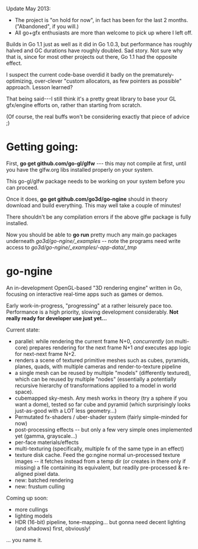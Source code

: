 Update May 2013:

- The project is "on hold for now", in fact has been for the last 2 months. ("Abandoned", if you will.)
- All go+gfx enthusiasts are more than welcome to pick up where I left off.

Builds in Go 1.1 just as well as it did in Go 1.0.3, but performance has roughly halved and GC durations have roughly doubled. Sad story. Not sure why that is, since for most other projects out there, Go 1.1 had the opposite effect.

I suspect the current code-base overdid it badly on the prematurely-optimizing, over-clever "custom allocators, as few pointers as possible" approach. Lesson learned?

That being said---I still think it's a pretty great library to base your GL gfx/engine efforts on, rather than starting from scratch.

(Of course, the real buffs won't be considering exactly that piece of advice ;)

Getting going:
==============

First, **go get github.com/go-gl/glfw** --- this may not compile at first, until you have the glfw.org libs installed properly on your system.

This go-gl/glfw package needs to be working on your system before you can proceed.

Once it does, **go get github.com/go3d/go-ngine** should in theory download and build everything. This may well take a couple of minutes!

There shouldn't be any compilation errors if the above glfw package is fully installed.

Now you should be able to **go run** pretty much any main.go packages underneath *go3d/go-ngine/_examples* -- note the programs need write access to *go3d/go-ngine/_examples/-app-data/_tmp*



go-ngine
========

An in-development OpenGL-based "3D rendering engine" written in Go, focusing on interactive real-time apps such as games or demos.

Early work-in-progress, "progressing" at a rather leisurely pace too. Performance is a high priority, slowing development considerably. **Not really ready for developer use just yet...**

Current state:

- parallel: while rendering the current frame N+0, *concurrently* (on multi-core) prepares rendering for the next frame N+1 *and* executes app logic for next-next frame N+2.
- renders a scene of textured primitive meshes such as cubes, pyramids, planes, quads, with multiple cameras and render-to-texture pipeline
- a single mesh can be reused by multiple "models" (differently textured), which can be reused by multiple "nodes" (essentially a potentially recursive hierarchy of transformations applied to a model in world space).
- cubemapped sky-mesh. Any mesh works in theory (try a sphere if you want a dome), tested so far cube and pyramid (which surprisingly looks just-as-good with a LOT less geometry...)
- Permutated fx-shaders / uber-shader system (fairly simple-minded for now)
- post-processing effects -- but only a few very simple ones implemented yet (gamma, grayscale...)
- per-face materials/effects
- multi-texturing (specifically, multiple fx of the same type in an effect)
- texture disk cache. Feed the go:ngine normal un-processed texture images -- it fetches instead from a temp dir (or creates in there only if missing) a file containing its equivalent, but readily pre-processed & re-aligned pixel data.
- new: batched rendering
- new: frustum culling

Coming up soon:

- more cullings
- lighting models
- HDR (16-bit) pipeline, tone-mapping... but gonna need decent lighting (and shadows) first, obviously!

... you name it.
